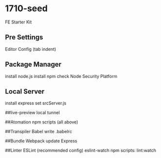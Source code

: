 # 1710-seed
FE Starter Kit

## Pre Settings
Editor Config (tab indent)

## Package Manager
install node.js
install npm
check Node Security Platform

## Local Server
install express
set srcServer.js

##live-preview
local tunnel

##Atomation
npm scripts (all above)

##Transpiler
Babel
write .babelrc

##Bundle
Webpack
update Express

##Linter
ESLint (recommended config)
eslint-watch
npm scripts: lint:watch